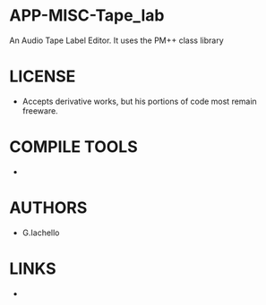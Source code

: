 APP-MISC-Tape_lab
=================

An Audio Tape Label Editor. It uses the PM++ class library


LICENSE
===============
* Accepts derivative works, but his portions of code most remain freeware. 

COMPILE TOOLS
===============
* 

AUTHORS
===============
* G.Iachello

LINKS
===============
* 
